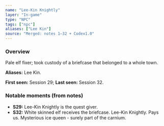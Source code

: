 ```yaml
---
name: "Lee-Kin Knightly"
layer: "In-game"
type: "NPC"
tags: ["npc"]
aliases: ["Lee Kin"]
source: "Merged: notes 1–32 + Codex1.0"
---
```

### Overview
Pale elf fixer; took custody of a briefcase that belonged to a whole town.

**Aliases:** Lee Kin.

**First seen:** Session 29; **Last seen:** Session 32.

### Notable moments (from notes)
- **S29:** Lee-Kin Knightly is the quest giver.
- **S32:** White skinned elf receives the briefcase. Lee-Kin Knightly. Pays us. Mysterious ice queen - surely part of the carnium.
